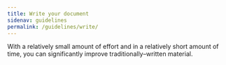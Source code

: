 ```yaml
---
title: Write your document
sidenav: guidelines
permalink: /guidelines/write/
---
```


With a relatively small amount of effort and in a relatively short amount of time, you can significantly improve traditionally–written material.
